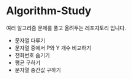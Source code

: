 # Algorithm-Study

여러 알고리즘 문제를 풀고 올려두는 레포지토리 입니다.

 - 문자열 다루기
 - 문자열 중에서 P와 Y 개수 비교하기
 - 전화번호 숨기기
 - 평균 구하기
 - 문자열 중간값 구하기
